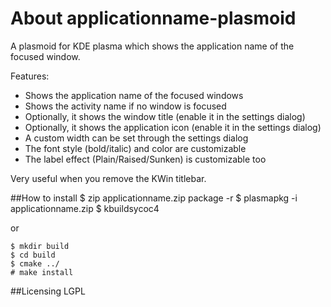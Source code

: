 About applicationname-plasmoid
==============================
A plasmoid for KDE plasma which shows the application name of the focused window.

Features:

* Shows the application name of the focused windows
* Shows the activity name if no window is focused
* Optionally, it shows the window title (enable it in the settings dialog)
* Optionally, it shows the application icon (enable it in the settings dialog)
* A custom width can be set through the settings dialog
* The font style (bold/italic) and color are customizable
* The label effect (Plain/Raised/Sunken) is customizable too

Very useful when you remove the KWin titlebar.

##How to install
    $ zip applicationname.zip package -r
    $ plasmapkg -i applicationname.zip
    $ kbuildsycoc4

or

    $ mkdir build
    $ cd build
    $ cmake ../
    # make install

##Licensing
LGPL
